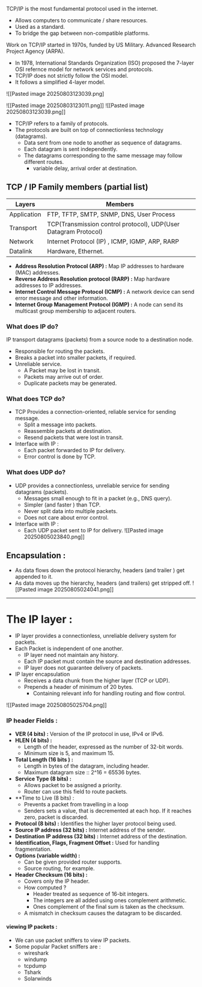 TCP/IP is the most fundamental protocol used in the internet. 
- Allows computers to communicate / share resources. 
- Used as a standard. 
- To bridge the gap between non-compatible platforms. 

Work on TCP/IP started in 1970s, funded by US Military.
Advanced Research Project Agency (ARPA). 
- In 1978, International Standards Organization (ISO) proposed the 7-layer OSI refernce model for network services and protocols. 
- TCP/IP does not strictly follow the OSI model. 
- It follows a simplified 4-layer model. 


![[Pasted image 20250803123039.png]

![[Pasted image 20250803123011.png]]
![[Pasted image 20250803123039.png]] 
- TCP/IP refers to a family of protocols. 
- The protocols are built on top of connectionless technology (datagrams). 
	- Data sent from one node to another as sequence of datagrams. 
	- Each datagram is sent independently. 
	- The datagrams corresponding to the same message may follow different routes. 
		- variable delay, arrival order at destination. 


## TCP / IP Family members (partial list) 


| Layers      | Members                                                         |
| ----------- | --------------------------------------------------------------- |
| Application | FTP, TFTP, SMTP, SNMP, DNS, User Process                        |
| Transport   | TCP(Transmission control protocol), UDP(User Datagram Protocol) |
| Network     | Internet Protocol (IP) , ICMP, IGMP, ARP, RARP                  |
| Datalink    | Hardware, Ethernet.                                             |

- **Address Resolution Protocol (ARP) :** Map IP addresses to hardware (MAC) addresses.
- **Reverse Address Resolution protocol (RARP) :** Map hardware addresses to IP addresses.
- **Internet Control Message Protocol (ICMP) :** A network device can send error message and other information. 
- **Internet Group Management Protocol (IGMP) :** A node can send its multicast group membership to adjacent routers.

### What does IP do?
IP transport datagrams (packets) from a source node to a destination node.
- Responsible for routing the packets. 
- Breaks a packet into smaller packets, if required.
- Unreliable service. 
	-  A Packet may be lost in transit.
	- Packets may arrive out of order.
	- Duplicate packets may be generated.

### What does TCP do?
- TCP Provides a connection-oriented, reliable service for sending message.
	- Split a message into packets.
	- Reassemble packets at destination.
	- Resend packets that were lost in transit.
- Interface with IP : 
	- Each packet forwarded to IP for delivery.
	- Error control is done by TCP.

### What does UDP do?
- UDP provides a connectionless, unreliable service for sending datagrams (packets).
	- Messages small enough to fit in a packet (e.g., DNS query).
	- Simpler (and faster ) than TCP.
	- Never split data into multiple packets.
	- Does not care about error control.
- Interface with IP : 
	- Each UDP packet sent to IP for delivery.
![[Pasted image 20250805023840.png]]

## Encapsulation : 
- As data flows down the protocol hierarchy, headers (and trailer ) get appended to it.
- As data moves up the hierarchy, headers (and trailers) get stripped off.
![[Pasted image 20250805024041.png]]

----
# The IP layer : 
- IP layer provides a connectionless, unreliable delivery system for packets. 
- Each Packet is independent of one another. 
	-  IP layer need not maintain any history. 
	- Each IP packet must contain the source and destination addresses. 
	- IP layer does not guarantee delivery of packets. 
- IP layer encapsulation 
	- Receives a data chunk from the higher layer (TCP or UDP).
	- Prepends a header of minimum of 20 bytes. 
		- Containing relevant info for handling routing and flow control. 

![[Pasted image 20250805025704.png]]

### IP header Fields : 
- **VER (4 bits) :** Version of the IP protocol in use, IPv4 or IPv6.
- **HLEN (4 bits) :** 
	-  Length of the header, expressed as the number of 32-bit words.
	- Minimum size is 5, and maximum 15.
- **Total Length (16 bits ) :** 
	- Length in bytes of the datagram, including header.
	- Maximum datagram size :: 2^16 = 65536 bytes.
- **Service Type (8 bits) :** 
	-  Allows packet to be assigned a priority.
	- Router can use this field to route packets. 
- **Time to Live (8 bits) :
	- Prevents a packet from travelling in a loop
	- Senders sets a value, that is decremented at each hop. If it reaches zero, packet is discarded. 
- **Protocol (8 bits) :**  Identifies the higher layer protocol being used.
- **Source IP address (32 bits) :** Internet address of the sender. 
- **Destination IP address (32 bits) :** Internet address of the destination. 
- **Identification, Flags, Fragment Offset :** Used for handling fragmentation. 
- **Options (variable width) :** 
	- Can be given provided router supports.
	- Source routing, for example. 
- **Header Checksum (16 bits) :** 
	- Covers only the IP header. 
	- How computed ?
		- Header treated as sequence of 16-bit integers. 
		- The integers are all added using ones complement arithmetic. 
		- Ones complement of the final sum is taken as the checksum. 
	- A mismatch in checksum causes the datagram to be discarded. 
#### viewing IP packets : 
- We can use packet sniffers to view IP packets. 
- Some popular Packet sniffers are : 
	- wireshark
	- windump
	- tcpdump
	- Tshark
	- Solarwinds